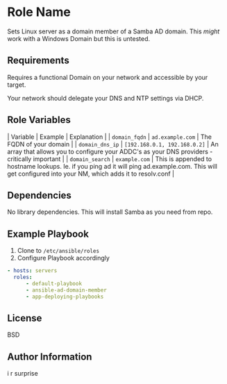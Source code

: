 Role Name
=========

Sets Linux server as a domain member of a Samba AD domain. This *might* work with a Windows Domain but this is untested.

Requirements
------------

Requires a functional Domain on your network and accessible by your target.

Your network should delegate your DNS and NTP settings via DHCP.

Role Variables
--------------

| Variable | Example | Explanation |
| `domain_fqdn` | `ad.example.com` | The FQDN of your domain |
| `domain_dns_ip` | `[192.168.0.1, 192.168.0.2]` | An array that allows you to configure your ADDC's as your DNS providers - critically important |
| `domain_search` | `example.com` | This is appended to hostname lookups. Ie. if you ping ad it will ping ad.example.com. This will get configured into your NM, which adds it to resolv.conf |

Dependencies
------------

No library dependencies. This will install Samba as you need from repo.

Example Playbook
----------------

1. Clone to `/etc/ansible/roles`
2. Configure Playbook accordingly

```yml
- hosts: servers
  roles:
      - default-playbook
      - ansible-ad-domain-member
      - app-deploying-playbooks
```

License
-------

BSD

Author Information
------------------

i r surprise